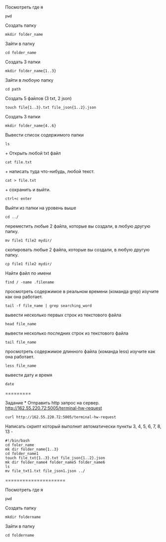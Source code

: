 Посмотреть где я

``` 
pwd
```

Создать папку

```
mkdir folder_name
```

Зайти в папку 

``` 
cd folder_name
```

Создать 3 папки

``` 
mkdir folder_name{1..3}
```

Зайти в любоую папку 

``` 
cd path
```

Создать 5 файлов (3 txt, 2 json) 

``` 
touch file{1..3}.txt file_json{1..2}.json
```

Создать 3 папки 

``` 
mkdir folder_name{4..6}
```
Вывести список содержимого папки 

``` 
ls
```

\+ Открыть любой txt файл 

``` 
cat file.txt
```

\+ написать туда что-нибудь, любой текст. 

``` 
cat > file.txt
```

\+ сохранить и выйти. 

```
ctrl+c enter
```

Выйти из папки на уровень выше 

```
cd ../
```

 переместить любые 2 файла, которые вы создали, в любую другую папку. 

```
mv file1 file2 mydir/
```

скопировать любые 2 файла, которые вы создали, в любую другую папку. 

``` 
cp file1 file2 mydir/
```

Найти файл по имени 

``` 
find / -name .filename
```
просмотреть содержимое в реальном времени (команда grep) изучите как она работает. 

``` 
tail -f file_name | grep searching_word
```
вывести несколько первых строк из текстового файла 

``` 
head file_name
```
вывести несколько последних строк из текстового файла 

``` 
tail file_name
```
просмотреть содержимое длинного файла (команда less) изучите как она работает. 

```
less file_name
```

вывести дату и время 
``` 
date
```
=========

Задание *
 Отправить http запрос на сервер.
http://162.55.220.72:5005/terminal-hw-request 

```
curl http://162.55.220.72:5005/terminal-hw-request
```

Написать скрипт который выполнит автоматически пункты 3, 4, 5, 6, 7, 8, 13 -

```
#!/bin/bash
cd foler_name
mk dir folder_name{1..3}
cd folder_name1
touch file_txt{1..3}.txt file_json{1..2}.json
mk dir folder_name4 folder_name5 folder_name6
ls
mv file_txt1.txt file_json1.json ../
```

=====================

 Посмотреть где я 

``` 
pwd
```

Создать папку 

``` 
mkdir foldername
```
Зайти в папку 

``` 
cd foldername
```
